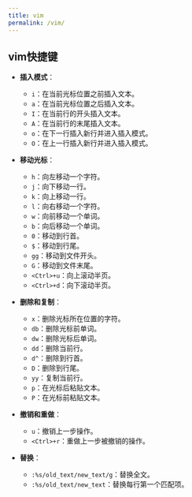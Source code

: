```yaml
---
title: vim
permalink: /vim/
---
```

## vim快捷键
- **插入模式**：
  - `i`：在当前光标位置之前插入文本。
  - `a`：在当前光标位置之后插入文本。
  - `I`：在当前行的开头插入文本。
  - `A`：在当前行的末尾插入文本。
  - `o`：在下一行插入新行并进入插入模式。
  - `O`：在上一行插入新行并进入插入模式。

- **移动光标**：
  - `h`：向左移动一个字符。
  - `j`：向下移动一行。
  - `k`：向上移动一行。
  - `l`：向右移动一个字符。
  - `w`：向前移动一个单词。
  - `b`：向后移动一个单词。
  - `0`：移动到行首。
  - `$`：移动到行尾。
  - `gg`：移动到文件开头。
  - `G`：移动到文件末尾。
  - `<Ctrl>+u`：向上滚动半页。
  - `<Ctrl>+d`：向下滚动半页。

- **删除和复制**：
  - `x`：删除光标所在位置的字符。
  - `db`：删除光标前单词。
  - `dw`：删除光标后单词。
  - `dd`：删除当前行。
  - `d^`：删除到行首。
  - `D`：删除到行尾。
  - `yy`：复制当前行。
  - `p`：在光标后粘贴文本。
  - `P`：在光标前粘贴文本。

- **撤销和重做**：
  - `u`：撤销上一步操作。
  - `<Ctrl>+r`：重做上一步被撤销的操作。

- **替换**：
  - `:%s/old_text/new_text/g`：替换全文。
  - `:%s/old_text/new_text`：替换每行第一个匹配项。
